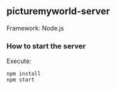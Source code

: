## picturemyworld-server

Framework: Node.js

### How to start the server

Execute:

```
npm install
npm start
```

